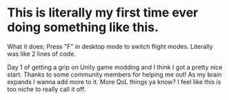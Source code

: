 # This is literally my first time ever doing something like this.

What it does; Press "F" in desktop mode to switch flight modes. Literally was like 2 lines of code.

Day 1 of getting a grip on Unity game modding and I think I got a pretty nice start. Thanks to some community members for helping me out! As my brain expands I wanna add more to it. More QoL things ya know? I feel like this is too niche to really call it off.

